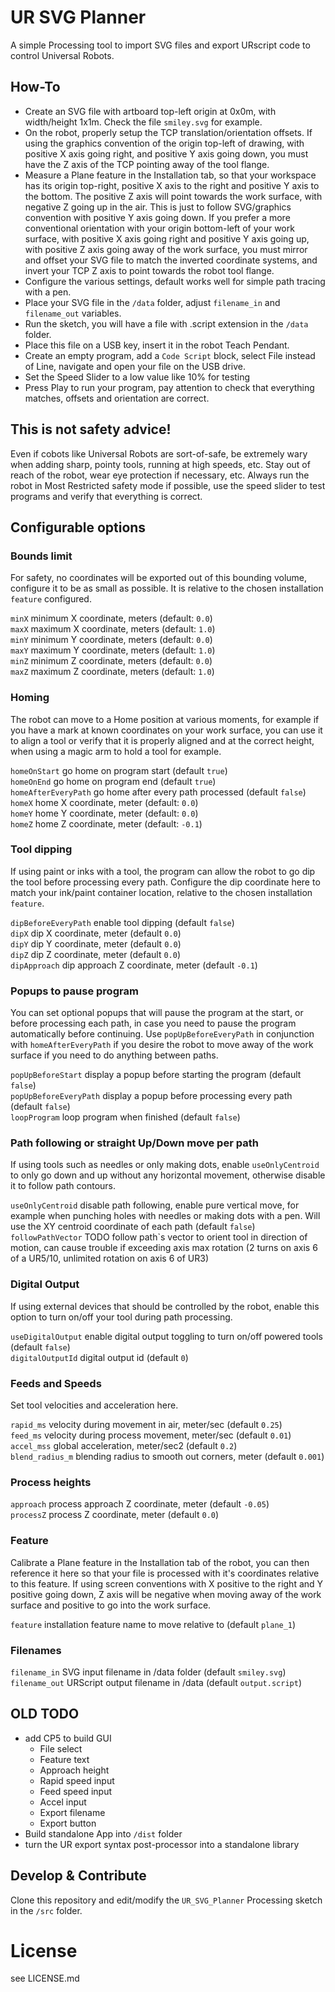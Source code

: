 # UR SVG Planner

A simple Processing tool to import SVG files and export URscript code to control Universal Robots.

## How-To

- Create an SVG file with artboard top-left origin at 0x0m, with width/height 1x1m. Check the file `smiley.svg` for example.
- On the robot, properly setup the TCP translation/orientation offsets. If using the graphics convention of the origin top-left of drawing, with positive X axis going right, and positive Y axis going down, you must have the Z axis of the TCP pointing away of the tool flange.
- Measure a Plane feature in the Installation tab, so that your workspace has its origin top-right, positive X axis to the right and positive Y axis to the bottom. The positive Z axis will point towards the work surface, with negative Z going up in the air. This is just to follow SVG/graphics convention with positive Y axis going down. If you prefer a more conventional orientation with your origin bottom-left of your work surface, with positive X axis going right and positive Y axis going up, with positive Z axis going away of the work surface, you must mirror and offset your SVG file to match the inverted coordinate systems, and invert your TCP Z axis to point towards the robot tool flange.
- Configure the various settings, default works well for simple path tracing with a pen.
- Place your SVG file in the `/data` folder, adjust `filename_in` and `filename_out` variables.
- Run the sketch, you will have a file with .script extension in the `/data` folder.
- Place this file on a USB key, insert it in the robot Teach Pendant.
- Create an empty program, add a `Code Script` block, select File instead of Line, navigate and open your file on the USB drive.
- Set the Speed Slider to a low value like 10% for testing
- Press Play to run your program, pay attention to check that everything matches, offsets and orientation are correct.

## This is not safety advice!

Even if cobots like Universal Robots are sort-of-safe, be extremely wary when adding sharp, pointy tools, running at high speeds, etc. Stay out of reach of the robot, wear eye protection if necessary, etc. Always run the robot in Most Restricted safety mode if possible, use the speed slider to test programs and verify that everything is correct.

## Configurable options

### Bounds limit

For safety, no coordinates will be exported out of this bounding volume, configure it to be as small as possible. It is relative to the chosen installation `feature` configured.

`minX` minimum X coordinate, meters (default: `0.0`)  
`maxX` maximum X coordinate, meters (default: `1.0`)  
`minY` minimum Y coordinate, meters (default: `0.0`)  
`maxY` maximum Y coordinate, meters (default: `1.0`)  
`minZ` minimum Z coordinate, meters (default: `0.0`)  
`maxZ` maximum Z coordinate, meters (default: `1.0`)

### Homing

The robot can move to a Home position at various moments, for example if you have a mark at known coordinates on your work surface, you can use it to align a tool or verify that it is properly aligned and at the correct height, when using a magic arm to hold a tool for example.

`homeOnStart` go home on program start (default `true`)  
`homeOnEnd` go home on program end (default `true`)  
`homeAfterEveryPath` go home after every path processed (default `false`)  
`homeX` home X coordinate, meter (default: `0.0`)  
`homeY` home Y coordinate, meter (default: `0.0`)  
`homeZ` home Z coordinate, meter (default: `-0.1`)

### Tool dipping

If using paint or inks with a tool, the program can allow the robot to go dip the tool before processing every path. Configure the dip coordinate here to match your ink/paint container location, relative to the chosen installation `feature`.

`dipBeforeEveryPath` enable tool dipping (default `false`)  
`dipX` dip X coordinate, meter (default `0.0`)  
`dipY` dip Y coordinate, meter (default `0.0`)  
`dipZ` dip Z coordinate, meter (default `0.0`)  
`dipApproach` dip approach Z coordinate, meter (default `-0.1`)

### Popups to pause program

You can set optional popups that will pause the program at the start, or before processing each path, in case you need to pause the program automatically before continuing. Use `popUpBeforeEveryPath` in conjunction with `homeAfterEveryPath` if you desire the robot to move away of the work surface if you need to do anything between paths.

`popUpBeforeStart` display a popup before starting the program (default `false`)  
`popUpBeforeEveryPath` display a popup before processing every path (default `false`)  
`loopProgram` loop program when finished (default `false`)

### Path following or straight Up/Down move per path

If using tools such as needles or only making dots, enable `useOnlyCentroid` to only go down and up without any horizontal movement, otherwise disable it to follow path contours.

`useOnlyCentroid` disable path following, enable pure vertical move, for example when punching holes with needles or making dots with a pen. Will use the XY centroid coordinate of each path (default `false`)  
`followPathVector` TODO follow path`s vector to orient tool in direction of motion, can cause trouble if exceeding axis max rotation (2 turns on axis 6 of a UR5/10, unlimited rotation on axis 6 of UR3)

### Digital Output

If using external devices that should be controlled by the robot, enable this option to turn on/off your tool during path processing.

`useDigitalOutput` enable digital output toggling to turn on/off powered tools (default `false`)  
`digitalOutputId` digital output id (default `0`)

### Feeds and Speeds

Set tool velocities and acceleration here.

`rapid_ms` velocity during movement in air, meter/sec (default `0.25`)  
`feed_ms` velocity during process movement, meter/sec (default `0.01`)  
`accel_mss` global acceleration, meter/sec2 (default `0.2`)  
`blend_radius_m` blending radius to smooth out corners, meter (default `0.001`)

### Process heights
`approach` process approach Z coordinate, meter (default `-0.05`)  
`processZ` process Z coordinate, meter (default `0.0`)

### Feature

Calibrate a Plane feature in the Installation tab of the robot, you can then reference it here so that your file is processed with it's coordinates relative to this feature. If using screen conventions with X positive to the right and Y positive going down, Z axis will be negative when moving away of the work surface and positive to go into the work surface.

`feature` installation feature name to move relative to (default `plane_1`)

### Filenames
`filename_in` SVG input filename in /data folder (default `smiley.svg`)  
`filename_out` URScript output filename in /data (default `output.script`)


## OLD TODO

- add CP5 to build GUI
  - File select
  - Feature text
  - Approach height
  - Rapid speed input
  - Feed speed input
  - Accel input
  - Export filename
  - Export button
- Build standalone App into `/dist` folder
- turn the UR export syntax post-processor into a standalone library

## Develop & Contribute

Clone this repository and edit/modify the `UR_SVG_Planner` Processing sketch in the `/src` folder.

# License

see LICENSE.md
